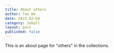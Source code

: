 ```yaml
---
title: About others
author: Tao He
date: 2022-02-04
category: Jekyll
layout: post
published: false
---
```


This is an about page for "others" in the collections.
